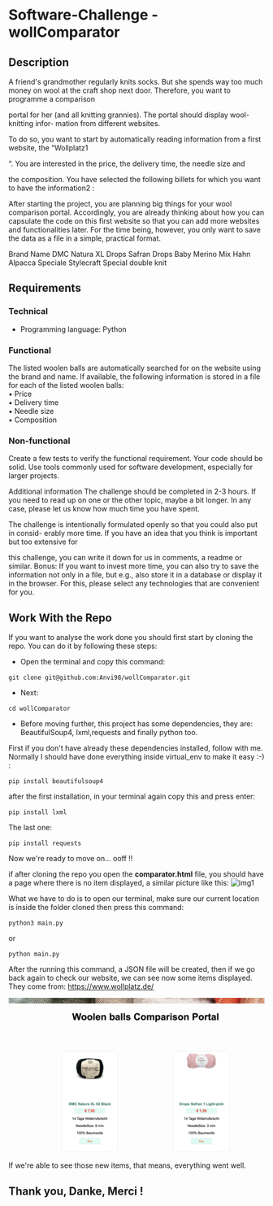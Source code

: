 # Software-Challenge - wollComparator

## Description
A friend's grandmother regularly knits socks. But she spends way too much money on
wool at the craft shop next door. Therefore, you want to programme a comparison

portal for her (and all knitting grannies). The portal should display wool-knitting infor-
mation from different websites.

To do so, you want to start by automatically reading information from a first website,
the “Wollplatz1

“. You are interested in the price, the delivery time, the needle size and

the composition.
You have selected the following billets for which you want to have the information2
:

After starting the project, you are planning big things for your wool comparison portal.
Accordingly, you are already thinking about how you can capsulate the code on this
first website so that you can add more websites and functionalities later.
For the time being, however, you only want to save the data as a file in a simple,
practical format.

Brand       Name
DMC         Natura XL
Drops       Safran
Drops       Baby Merino Mix
Hahn        Alpacca Speciale
Stylecraft  Special double knit

## Requirements

### Technical
- Programming language: Python

### Functional
The listed woolen balls are automatically searched for on the website using the brand
and name.
If available, the following information is stored in a file for each of the listed woolen
balls: <br/>
▪ Price <br/>
▪ Delivery time <br/>
▪ Needle size  <br/>
▪ Composition

### Non-functional
Create a few tests to verify the functional requirement.
Your code should be solid.
Use tools commonly used for software development, especially for larger projects.

Additional information
The challenge should be completed in 2-3 hours. If you need to read up on one or the
other topic, maybe a bit longer. In any case, please let us know how much time you
have spent.

The challenge is intentionally formulated openly so that you could also put in consid-
erably more time. If you have an idea that you think is important but too extensive for

this challenge, you can write it down for us in comments, a readme or similar.
Bonus: If you want to invest more time, you can also try to save the information not
only in a file, but e.g., also store it in a database or display it in the browser. For this,
please select any technologies that are convenient for you.

## Work With the Repo
If you want to analyse the work done you should first start by cloning the repo. You can do it by following these steps:
 - Open the terminal and copy this command:
 ````
 git clone git@github.com:Anvi98/wollComparator.git
 ````  
 - Next:
 ````
 cd wollComparator
 ````
 - Before moving further, this project has some dependencies, they are: BeautifulSoup4, lxml,requests and finally python too.

 First if you don't have already these dependencies installed, follow with me. Normally I should have done everything inside virtual_env to make it easy :-) :

 ````
 pip install beautifulsoup4
 ````
 after the first installation, in your terminal again copy this and press enter:
 ````
 pip install lxml
 ````
 The last one: 
 ````
 pip install requests
 ````
 
 Now we're ready to move on... ooff !!

 if after cloning the repo you open the **comparator.html** file, you should have a page where there is no item displayed, a similar picture like this:
 ![img1](./img1.png)
 
 What we have to do is to open our terminal, make sure our current location is inside the folder cloned then press this command:
 `````
 python3 main.py
 `````
 or
  `````
 python main.py
 `````

 After the running this command, a JSON file will be created, then if we go back again to check our website, we can see now some items displayed. They come from:  https://www.wollplatz.de/

 ![img2](./img2.png)

 If we're able to see those new items, that means, everything went well.

 ## Thank you, Danke, Merci !

